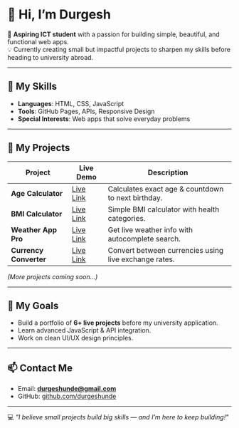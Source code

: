 # 👋 Hi, I’m Durgesh

🚀 **Aspiring ICT student** with a passion for building simple, beautiful, and functional web apps.  
💡 Currently creating small but impactful projects to sharpen my skills before heading to university abroad.

---

## 🔧 My Skills
- **Languages**: HTML, CSS, JavaScript
- **Tools**: GitHub Pages, APIs, Responsive Design
- **Special Interests**: Web apps that solve everyday problems

---

## 📂 My Projects

| Project | Live Demo | Description |
| ------- | --------- | ----------- |
| **Age Calculator** | [Live Link](https://durgeshunde.github.io/AgeCalculator/) | Calculates exact age & countdown to next birthday. |
| **BMI Calculator** | [Live Link](https://durgeshunde.github.io/BMI-Results/) | Simple BMI calculator with health categories. |
| **Weather App Pro** | [Live Link](https://durgeshunde.github.io/WeatherApp/) | Get live weather info with autocomplete search. |
| **Currency Converter** | [Live Link](https://durgeshunde.github.io/Currency/) | Convert between currencies using live exchange rates. |

*(More projects coming soon…)*

---

## 🎯 My Goals
- Build a portfolio of **6+ live projects** before my university application.
- Learn advanced JavaScript & API integration.
- Work on clean UI/UX design principles.

---

## 📫 Contact Me
- Email: **durgeshunde@gmail.com**
- GitHub: [github.com/durgeshunde](https://github.com/durgeshunde)

---

💻 *"I believe small projects build big skills — and I’m here to keep building!"*
